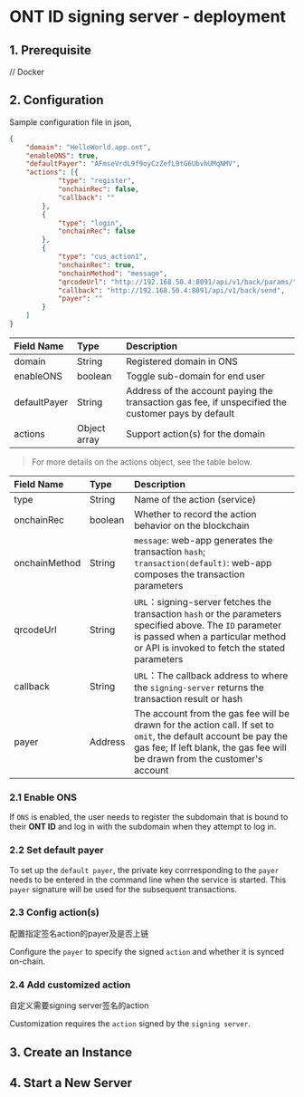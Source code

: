 # ONT ID signing server - deployment

## 1. Prerequisite

// Docker

## 2. Configuration

Sample configuration file in json,

```json
{
    "domain": "HelloWorld.app.ont",
    "enableONS": true,
    "defaultPayer": "AFmseVrdL9f9oyCzZefL9tG6UbvhUMqNMV",
    "actions": [{
            "type": "register",
            "onchainRec": false,
            "callback": ""
        },
        {
            "type": "login",
            "onchainRec": false
        },
        {
            "type": "cus_action1",
            "onchainRec": true,
            "onchainMethod": "message",
            "qrcodeUrl": "http://192.168.50.4:8091/api/v1/back/params/",
            "callback": "http://192.168.50.4:8091/api/v1/back/send",
            "payer": ""
        }
    ]
}
```

| Field Name | Type | Description |
| :--- | :--- | :--- |
| domain | String | Registered domain in ONS |
| enableONS | boolean | Toggle sub-domain for end user |
| defaultPayer | String | Address of the account paying the transaction gas fee, if unspecified the customer pays by default |
| actions | Object array | Support action\(s\) for the domain |

> For more details on the actions object, see the table below.

| Field Name | Type | Description |
| :--- | :--- | :--- |
| type | String | Name of the action \(service\) |
| onchainRec | boolean | Whether to record the action behavior on the blockchain |
| onchainMethod | String | `message`: web-app generates the transaction `hash`;   `transaction(default)`: web-app composes the transaction parameters |
| qrcodeUrl | String | `URL`：signing-server fetches the transaction `hash` or the parameters specified above. The `ID` parameter is passed when a particular method or API is invoked to fetch the stated parameters |
| callback | String | `URL`：The callback address to where the `signing-server` returns the transaction result or hash |
| payer | Address | The account from the gas fee will be drawn for the action call.  If set to `omit`, the default account be pay the gas fee; If left blank, the gas fee will be drawn from the customer's account |


### 2.1 Enable ONS

If `ONS` is enabled, the user needs to register the subdomain that is bound to their **ONT ID** and log in with the subdomain when they attempt to log in.

### 2.2 Set default payer

To set up the `default payer`, the private key corrresponding to the `payer` needs to be entered in the command line when the service is started. This `payer` signature will be used for the subsequent transactions.

### 2.3 Config action(s)

配置指定签名action的payer及是否上链

Configure the `payer` to specify the signed `action` and whether it is synced on-chain.

### 2.4 Add customized action 

自定义需要signing server签名的action

Customization requires the `action` signed by the `signing server`.

## 3. Create an Instance

## 4. Start a New Server


